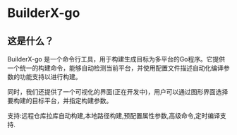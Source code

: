 # BuilderX-go

## 这是什么？

BuilderX-go 是一个命令行工具，用于构建生成目标为多平台的Go程序。它提供一个统一的构建命令，能够自动检测当前平台，并使用配置文件描述自动化编译参数的功能支持以进行构建。

同时，我们还提供了一个可视化的界面(正在开发中)，用户可以通过图形界面选择要构建的目标平台，并指定构建参数。

支持:远程仓库拉库自动构建,本地路径构建,预配置属性参数,高级命令,定时编译支持.